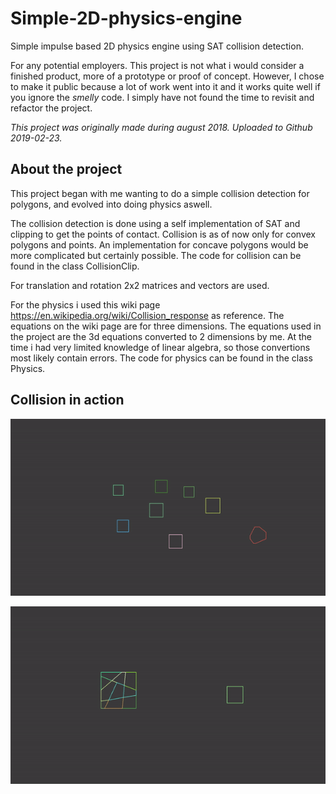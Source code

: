 # Simple-2D-physics-engine
Simple impulse based 2D physics engine using SAT collision detection.

For any potential employers. This project is not what i would consider a finished product, more of a prototype or proof of concept. However, I chose to make it public because a lot of work went into it and it works quite well if you ignore the *smelly* code. I simply have not found the time to revisit and refactor the project.

*This project was originally made during august 2018. Uploaded to Github 2019-02-23.*

## About the project
This project began with me wanting to do a simple collision detection for polygons, and evolved into doing physics aswell.

The collision detection is done using a self implementation of SAT and clipping to get the points of contact. Collision is as of now only for convex polygons and points. An implementation for concave polygons would be more complicated but certainly possible. The code for collision can be found in the class CollisionClip.

For translation and rotation 2x2 matrices and vectors are used.

For the physics i used this wiki page https://en.wikipedia.org/wiki/Collision_response as reference. The equations on the wiki page are for three dimensions. The equations used in the project are the 3d equations converted to 2 dimensions by me. At the time i had very limited knowledge of linear algebra, so those convertions most likely contain errors. The code for physics can be found in the class Physics.


## Collision in action
![](readme_files/collision_1.gif)

![](readme_files/collision_2.gif)


